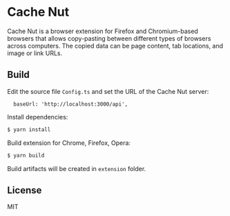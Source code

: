 # Cache Nut

Cache Nut is a browser extension for Firefox and Chromium-based browsers that
allows copy-pasting between different types of browsers across computers.
The copied data can be page content, tab locations, and image or link URLs.

## Build

Edit the source file `Config.ts` and set the URL of the Cache Nut server:
```
  baseUrl: 'http://localhost:3000/api',
```

Install dependencies:
```bash
$ yarn install
```

Build extension for Chrome, Firefox, Opera:
```bash
$ yarn build
```
Build artifacts will be created in `extension` folder.

## License

MIT